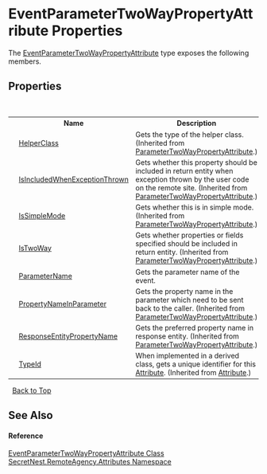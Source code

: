 # EventParameterTwoWayPropertyAttribute Properties
 

The <a href="T_SecretNest_RemoteAgency_Attributes_EventParameterTwoWayPropertyAttribute">EventParameterTwoWayPropertyAttribute</a> type exposes the following members.


## Properties
&nbsp;<table><tr><th></th><th>Name</th><th>Description</th></tr><tr><td>![Public property](media/pubproperty.gif "Public property")</td><td><a href="P_SecretNest_RemoteAgency_Attributes_ParameterTwoWayPropertyAttribute_HelperClass">HelperClass</a></td><td>
Gets the type of the helper class.
 (Inherited from <a href="T_SecretNest_RemoteAgency_Attributes_ParameterTwoWayPropertyAttribute">ParameterTwoWayPropertyAttribute</a>.)</td></tr><tr><td>![Public property](media/pubproperty.gif "Public property")</td><td><a href="P_SecretNest_RemoteAgency_Attributes_ParameterTwoWayPropertyAttribute_IsIncludedWhenExceptionThrown">IsIncludedWhenExceptionThrown</a></td><td>
Gets whether this property should be included in return entity when exception thrown by the user code on the remote site.
 (Inherited from <a href="T_SecretNest_RemoteAgency_Attributes_ParameterTwoWayPropertyAttribute">ParameterTwoWayPropertyAttribute</a>.)</td></tr><tr><td>![Public property](media/pubproperty.gif "Public property")</td><td><a href="P_SecretNest_RemoteAgency_Attributes_ParameterTwoWayPropertyAttribute_IsSimpleMode">IsSimpleMode</a></td><td>
Gets whether this is in simple mode.
 (Inherited from <a href="T_SecretNest_RemoteAgency_Attributes_ParameterTwoWayPropertyAttribute">ParameterTwoWayPropertyAttribute</a>.)</td></tr><tr><td>![Public property](media/pubproperty.gif "Public property")</td><td><a href="P_SecretNest_RemoteAgency_Attributes_ParameterTwoWayPropertyAttribute_IsTwoWay">IsTwoWay</a></td><td>
Gets whether properties or fields specified should be included in return entity.
 (Inherited from <a href="T_SecretNest_RemoteAgency_Attributes_ParameterTwoWayPropertyAttribute">ParameterTwoWayPropertyAttribute</a>.)</td></tr><tr><td>![Public property](media/pubproperty.gif "Public property")</td><td><a href="P_SecretNest_RemoteAgency_Attributes_EventParameterTwoWayPropertyAttribute_ParameterName">ParameterName</a></td><td>
Gets the parameter name of the event.</td></tr><tr><td>![Public property](media/pubproperty.gif "Public property")</td><td><a href="P_SecretNest_RemoteAgency_Attributes_ParameterTwoWayPropertyAttribute_PropertyNameInParameter">PropertyNameInParameter</a></td><td>
Gets the property name in the parameter which need to be sent back to the caller.
 (Inherited from <a href="T_SecretNest_RemoteAgency_Attributes_ParameterTwoWayPropertyAttribute">ParameterTwoWayPropertyAttribute</a>.)</td></tr><tr><td>![Public property](media/pubproperty.gif "Public property")</td><td><a href="P_SecretNest_RemoteAgency_Attributes_ParameterTwoWayPropertyAttribute_ResponseEntityPropertyName">ResponseEntityPropertyName</a></td><td>
Gets the preferred property name in response entity.
 (Inherited from <a href="T_SecretNest_RemoteAgency_Attributes_ParameterTwoWayPropertyAttribute">ParameterTwoWayPropertyAttribute</a>.)</td></tr><tr><td>![Public property](media/pubproperty.gif "Public property")</td><td><a href="https://docs.microsoft.com/dotnet/api/system.attribute.typeid#System_Attribute_TypeId" target="_blank">TypeId</a></td><td>
When implemented in a derived class, gets a unique identifier for this <a href="https://docs.microsoft.com/dotnet/api/system.attribute" target="_blank">Attribute</a>.
 (Inherited from <a href="https://docs.microsoft.com/dotnet/api/system.attribute" target="_blank">Attribute</a>.)</td></tr></table>&nbsp;
<a href="#eventparametertwowaypropertyattribute-properties">Back to Top</a>

## See Also


#### Reference
<a href="T_SecretNest_RemoteAgency_Attributes_EventParameterTwoWayPropertyAttribute">EventParameterTwoWayPropertyAttribute Class</a><br /><a href="N_SecretNest_RemoteAgency_Attributes">SecretNest.RemoteAgency.Attributes Namespace</a><br />